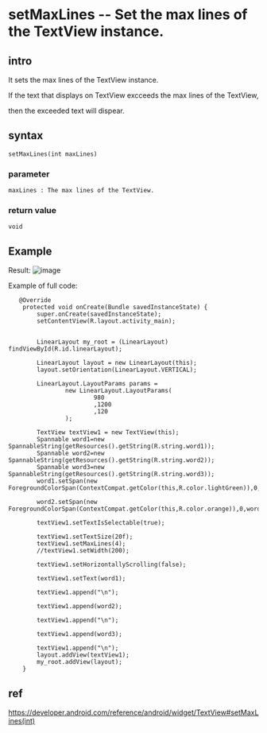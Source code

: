 # setMaxLines -- Set the max lines of the TextView instance.
## intro
It sets the max lines of the TextView instance.

If the text that displays on TextView excceeds the max lines of the TextView,

then the exceeded text will dispear.

## syntax
    setMaxLines(int maxLines)
### parameter
    maxLines : The max lines of the TextView.
### return value
    void 
## Example
Result:
![image](https://github.com/40843245/PhoneDevelopment/assets/75050655/4a2bcb32-179b-4814-a9a2-93c555be02cd)

Example of full code:

       @Override
        protected void onCreate(Bundle savedInstanceState) {
            super.onCreate(savedInstanceState);
            setContentView(R.layout.activity_main);


            LinearLayout my_root = (LinearLayout) findViewById(R.id.linearLayout);

            LinearLayout layout = new LinearLayout(this);
            layout.setOrientation(LinearLayout.VERTICAL);

            LinearLayout.LayoutParams params =
                    new LinearLayout.LayoutParams(
                            980
                            ,1200
                            ,120
                    );

            TextView textView1 = new TextView(this);
            Spannable word1=new SpannableString(getResources().getString(R.string.word1));
            Spannable word2=new SpannableString(getResources().getString(R.string.word2));
            Spannable word3=new SpannableString(getResources().getString(R.string.word3));
            word1.setSpan(new ForegroundColorSpan(ContextCompat.getColor(this,R.color.lightGreen)),0,word1.length(),Spannable.SPAN_EXCLUSIVE_EXCLUSIVE);

            word2.setSpan(new ForegroundColorSpan(ContextCompat.getColor(this,R.color.orange)),0,word2.length(),Spannable.SPAN_EXCLUSIVE_EXCLUSIVE);

            textView1.setTextIsSelectable(true);

            textView1.setTextSize(20f);
            textView1.setMaxLines(4);
            //textView1.setWidth(200);

            textView1.setHorizontallyScrolling(false);

            textView1.setText(word1);

            textView1.append("\n");

            textView1.append(word2);

            textView1.append("\n");

            textView1.append(word3);

            textView1.append("\n");
            layout.addView(textView1);
            my_root.addView(layout);
        }
        
## ref
https://developer.android.com/reference/android/widget/TextView#setMaxLines(int)
